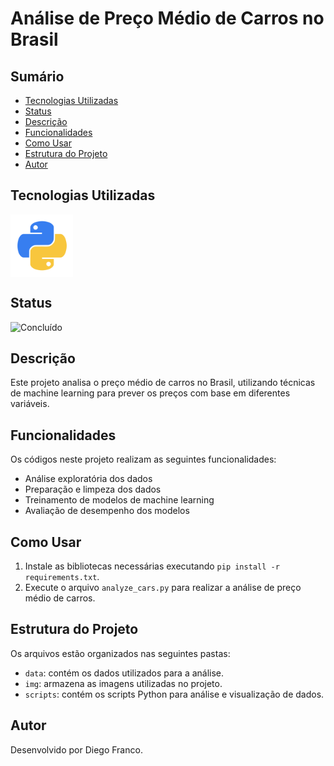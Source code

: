 # Análise de Preço Médio de Carros no Brasil

## Sumário

- [Tecnologias Utilizadas](#tecnologias-utilizadas)
- [Status](#status)
- [Descrição](#descrição)
- [Funcionalidades](#funcionalidades)
- [Como Usar](#como-usar)
- [Estrutura do Projeto](#estrutura-do-projeto)
- [Autor](#autor)

## Tecnologias Utilizadas

<div style="display: flex; flex-direction: row;">
  <div style="margin-right: 20px; display: flex; justify-content: flex-start;">
    <img src="img/python.png" alt="Logo Python" width="100"/>
  </div>
</div>

## Status

![Concluído](http://img.shields.io/static/v1?label=STATUS&message=CONCLUÍDO&color=GREEN&style=for-the-badge)

## Descrição

Este projeto analisa o preço médio de carros no Brasil, utilizando técnicas de machine learning para prever os preços com base em diferentes variáveis.

## Funcionalidades

Os códigos neste projeto realizam as seguintes funcionalidades:

- Análise exploratória dos dados
- Preparação e limpeza dos dados
- Treinamento de modelos de machine learning
- Avaliação de desempenho dos modelos

## Como Usar

1. Instale as bibliotecas necessárias executando `pip install -r requirements.txt`.
2. Execute o arquivo `analyze_cars.py` para realizar a análise de preço médio de carros.

## Estrutura do Projeto

Os arquivos estão organizados nas seguintes pastas:

- `data`: contém os dados utilizados para a análise.
- `img`: armazena as imagens utilizadas no projeto.
- `scripts`: contém os scripts Python para análise e visualização de dados.

## Autor

Desenvolvido por Diego Franco.
